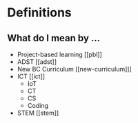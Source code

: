 # Definitions

## What do I mean by ...

- Project-based learning [[pbl]]
- ADST [[adst]]
- New BC Curriculum [[new-curriculum]]]
- ICT [[ict]]
	- IoT
	- CT
	- CS
	- Coding
- STEM [[stem]]
